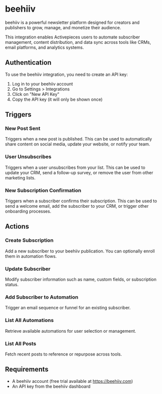# beehiiv

beehiiv is a powerful newsletter platform designed for creators and publishers to grow, manage, and monetize their audience.

This integration enables Activepieces users to automate subscriber management, content distribution, and data sync across tools like CRMs, email platforms, and analytics systems.

## Authentication

To use the beehiiv integration, you need to create an API key:

1. Log in to your beehiiv account
2. Go to Settings > Integrations
3. Click on "New API Key"
4. Copy the API key (it will only be shown once)

## Triggers

### New Post Sent

Triggers when a new post is published. This can be used to automatically share content on social media, update your website, or notify your team.

### User Unsubscribes

Triggers when a user unsubscribes from your list. This can be used to update your CRM, send a follow-up survey, or remove the user from other marketing lists.

### New Subscription Confirmation

Triggers when a subscriber confirms their subscription. This can be used to send a welcome email, add the subscriber to your CRM, or trigger other onboarding processes.

## Actions

### Create Subscription

Add a new subscriber to your beehiiv publication. You can optionally enroll them in automation flows.

### Update Subscriber

Modify subscriber information such as name, custom fields, or subscription status.

### Add Subscriber to Automation

Trigger an email sequence or funnel for an existing subscriber.

### List All Automations

Retrieve available automations for user selection or management.

### List All Posts

Fetch recent posts to reference or repurpose across tools.

## Requirements

- A beehiiv account (free trial available at https://beehiiv.com)
- An API key from the beehiiv dashboard
